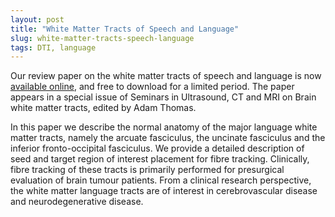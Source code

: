 ```yaml
---
layout: post
title: "White Matter Tracts of Speech and Language"
slug: white-matter-tracts-speech-language
tags: DTI, language
---
```


Our review paper on the white matter tracts of speech and language is now [available online](http://www.sciencedirect.com/science/article/pii/S0887217114000663), and free to download for a limited period. The paper appears in a special issue of Seminars in Ultrasound, CT and MRI on Brain white matter tracts, edited by Adam Thomas. 

In this paper we describe the normal anatomy of the major language white matter tracts, namely the arcuate fasciculus, the uncinate fasciculus and the inferior fronto-occipital fasciculus. We provide a detailed description of seed and target region of interest placement for fibre tracking. Clinically, fibre tracking of these tracts is primarily performed for presurgical evaluation of brain tumour patients. From a clinical research perspective, the white matter language tracts are of interest in cerebrovascular disease and neurodegenerative disease. 